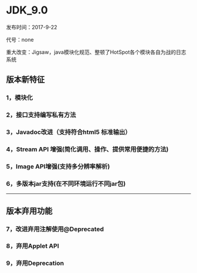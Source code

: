 # JDK_9.0

发布时间：2017-9-22

代号：none

重大改变：Jigsaw，java模块化规范、整顿了HotSpot各个模块各自为战的日志系统



## 版本新特征

### 1，模块化



###  2，接口支持编写私有方法



### 3，Javadoc改进（支持符合html5 标准输出）



### 4，Stream API 增强(简化调用、操作、提供常用便捷的方法)



### 5，Image API增强(支持多分辨率解析)



### 6，多版本jar支持(在不同环境运行不同jar包)



------

## 版本弃用功能



### 7，改进弃用注解使用@Deprecated



### 8，弃用Applet API



### 9，弃用Deprecation















